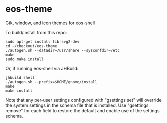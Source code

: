 # eos-theme
Gtk, window, and icon themes for eos-shell

To build/install from this repo:
```
sudo apt-get install librsvg2-dev
cd ~/checkout/eos-theme
./autogen.sh --datadir=/usr/share --sysconfdir=/etc
make
sudo make install
```

Or, if running eos-shell via JHBuild:
```
jhbuild shell
./autogen.sh --prefix=$HOME/gnome/install
make
make install
```

Note that any per-user settings configured with "gsettings set"
will override the system settings in the schema file that is installed.
Use "gsettings remove" for each field to restore the default
and enable use of the settings schema.
